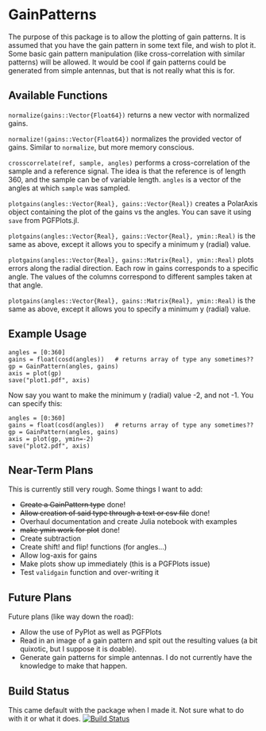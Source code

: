 # GainPatterns

The purpose of this package is to allow the plotting of gain patterns. It is assumed that you have the gain pattern in some text file, and wish to plot it. Some basic gain pattern manipulation (like cross-correlation with similar patterns) will be allowed. It would be cool if gain patterns could be generated from simple antennas, but that is not really what this is for.

## Available Functions
`normalize(gains::Vector{Float64})` returns a new vector with normalized gains.

`normalize!(gains::Vector{Float64})` normalizes the provided vector of gains. Similar to `normalize`, but more memory conscious.

`crosscorrelate(ref, sample, angles)` performs a cross-correlation of the sample and a reference signal. The idea is that the reference is of length 360, and the sample can be of variable length. `angles` is a vector of the angles at which `sample` was sampled.

`plotgains(angles::Vector{Real}, gains::Vector{Real})` creates a PolarAxis object containing the plot of the gains vs the angles. You can save it using `save` from PGFPlots.jl.

`plotgains(angles::Vector{Real}, gains::Vector{Real}, ymin::Real)` is the same as above, except it allows you to specify a minimum y (radial) value.

`plotgains(angles::Vector{Real}, gains::Matrix{Real}, ymin::Real)` plots errors along the radial direction. Each row in gains corresponds to a specific angle. The values of the columns correspond to different samples taken at that angle.

`plotgains(angles::Vector{Real}, gains::Matrix{Real}, ymin::Real)` is the same as above, except it allows you to specify a minimum y (radial) value.

## Example Usage
```
angles = [0:360]
gains = float(cosd(angles))   # returns array of type any sometimes??
gp = GainPattern(angles, gains)
axis = plot(gp)
save("plot1.pdf", axis)
```
Now say you want to make the minimum y (radial) value -2, and not -1. You can specify this:
```
angles = [0:360]
gains = float(cosd(angles))   # returns array of type any sometimes??
gp = GainPattern(angles, gains)
axis = plot(gp, ymin=-2)
save("plot2.pdf", axis)
```

## Near-Term Plans
This is currently still very rough. Some things I want to add:
* ~~Create a GainPattern type~~ done!
* ~~Allow creation of said type through a text or csv file~~ done!
* Overhaul documentation and create Julia notebook with examples
* ~~make ymin work for plot~~ done!
* Create subtraction
* Create shift! and flip! functions (for angles...)
* Allow log-axis for gains
* Make plots show up immediately (this is a PGFPlots issue)
* Test `validgain` function and over-writing it

## Future Plans
Future plans (like way down the road):
* Allow the use of PyPlot as well as PGFPlots
* Read in an image of a gain pattern and spit out the resulting values (a bit quixotic, but I suppose it is doable).
* Generate gain patterns for simple antennas. I do not currently have the knowledge to make that happen.

## Build Status
This came default with the package when I made it. Not sure what to do with it or what it does.
[![Build Status](https://travis-ci.org/dressel/GainPatterns.jl.svg?branch=master)](https://travis-ci.org/dressel/GainPatterns.jl)
